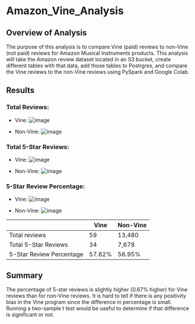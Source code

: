 # Amazon_Vine_Analysis

## Overview of Analysis
The purpose of this analysis is to compare Vine (paid) reviews to non-Vine (not paid) reviews for Amazon Musical Instruments products. This analysis will take the Amazon review dataset located in an S3 bucket, create different tables with that data, add those tables to Postrgres, and compare the Vine reviews to the non-Vine reviews using PySpark and Google Colab.

## Results

### Total Reviews: 

- Vine: ![image](https://user-images.githubusercontent.com/102273449/185757819-980b8de3-75ec-4f63-bad2-76ed93d7e5f8.png)
  
- Non-Vine: ![image](https://user-images.githubusercontent.com/102273449/185757861-3180680b-ce07-4153-ae7d-63234a52238b.png)

### Total 5-Star Reviews:

- Vine: ![image](https://user-images.githubusercontent.com/102273449/185757887-b3abcca1-8f7a-4d19-ac50-09980d8f8b0c.png)
  
- Non-Vine: ![image](https://user-images.githubusercontent.com/102273449/185757909-59547ce2-08d0-4b81-85df-300e6bf86a82.png)

### 5-Star Review Percentage:

- Vine: ![image](https://user-images.githubusercontent.com/102273449/185757931-f4d9e696-0ea4-476c-8466-df5f969aa19d.png)
  
- Non-Vine: ![image](https://user-images.githubusercontent.com/102273449/185757943-d055e89d-9efd-4a6f-8304-492151d536f9.png)



|   |Vine |Non-Vine |
|---|-----|---------|
|Total reviews| 59| 13,480|
|Total 5-Star Reviews|34|7,678|
|5-Star Review Percentage|57.62%| 56.95%|

## Summary

The percentage of 5-star reviews is slightly higher (0.67% higher) for Vine reviews than for non-Vine reviews. It is hard to tell if there is any positivity bias in the Vine program since the difference in percentage is small. Running a two-sample t test would be useful to determine if that difference is significant or not.
